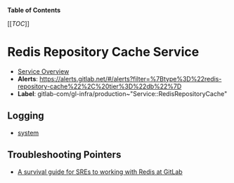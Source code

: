<!-- MARKER: do not edit this section directly. Edit services/service-catalog.yml then run scripts/generate-docs -->

**Table of Contents**

[[_TOC_]]

# Redis Repository Cache Service

* [Service Overview](https://dashboards.gitlab.net/d/redis-repository-cache-main/redis-repository-cache-overview)
* **Alerts**: <https://alerts.gitlab.net/#/alerts?filter=%7Btype%3D%22redis-repository-cache%22%2C%20tier%3D%22db%22%7D>
* **Label**: gitlab-com/gl-infra/production~"Service::RedisRepositoryCache"

## Logging

* [system](https://log.gprd.gitlab.net/goto/3f634380-9547-11ed-9f43-e3784d7fe3ca)

## Troubleshooting Pointers

* [A survival guide for SREs to working with Redis at GitLab](../redis/redis-survival-guide-for-sres.md)
<!-- END_MARKER -->

<!-- ## Summary -->

<!-- ## Architecture -->

<!-- ## Performance -->

<!-- ## Scalability -->

<!-- ## Availability -->

<!-- ## Durability -->

<!-- ## Security/Compliance -->

<!-- ## Monitoring/Alerting -->

<!-- ## Links to further Documentation -->

